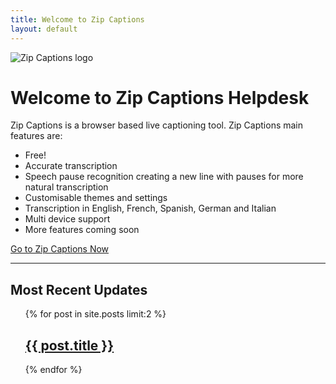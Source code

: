 ```yaml
---
title: Welcome to Zip Captions
layout: default
---
```

![Zip Captions logo](/assets/zip.jpg)

<h1>Welcome to Zip Captions Helpdesk</h1>

Zip Captions is a browser based live captioning tool. Zip Captions main features are:

- Free!
- Accurate transcription
- Speech pause recognition creating a new line with pauses for more natural transcription
- Customisable themes and settings
- Transcription in English, French, Spanish, German and Italian
- Multi device support
- More features coming soon

<a href="https://www.zipcaptions.app">Go to Zip Captions Now</a>

<hr>
<h2>Most Recent Updates</h2>
<ul class="entries">
   {% for post in site.posts limit:2 %}
    <h2>
      <a href="{{ post.url | prepend: site.baseurl}}">
        {{ post.title }}
      </a>
    </h2>
{% endfor %}
</ul>


